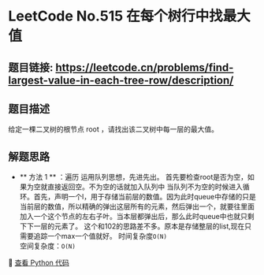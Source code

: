 # LeetCode No.515 在每个树行中找最大值

## 题目链接: https://leetcode.cn/problems/find-largest-value-in-each-tree-row/description/
## 题目描述
给定一棵二叉树的根节点 root ，请找出该二叉树中每一层的最大值。


## 解题思路
- ** 方法 1 ** ：遍历
运用队列思想，先进先出。
首先要检查root是否为空，如果为空就直接返回空。不为空的话就加入队列中
当队列不为空的时候进入循环。首先，声明一个l，用于存储当前层的数值。因为此时queue中存储的只是当前层的数值，所以精确的弹出这层所有的元素，然后弹出一个，就要往里面加入一个这个节点的左右子叶。当本层都弹出后，那么此时queue中也就只剩下下一层的元素了。
这个和102的思路差不多。原本是存储整层的list,现在只需要追踪一个max一个值就好。
时间复杂度`O(N)`  
空间复杂度：`O(N)`


📌 [查看 Python 代码](../solutions/python/No_515_在每个树行中找最大值.py)